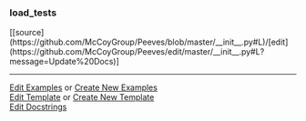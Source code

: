 ### <a id="load_tests">load_tests</a> 
<div class="docs-source-link" markdown="1">
[[source](https://github.com/McCoyGroup/Peeves/blob/master/__init__.py#L)/[edit](https://github.com/McCoyGroup/Peeves/edit/master/__init__.py#L?message=Update%20Docs)]
</div>











---

[Edit Examples](https://github.com/McCoyGroup/Peeves/edit/gh-pages/ci/examples/load_tests.md) or 
[Create New Examples](https://github.com/McCoyGroup/Peeves/new/gh-pages/?filename=ci/examples/load_tests.md) <br/>
[Edit Template](https://github.com/McCoyGroup/Peeves/edit/gh-pages/ci/docs/load_tests.md) or 
[Create New Template](https://github.com/McCoyGroup/Peeves/new/gh-pages/?filename=ci/docs/templates/load_tests.md) <br/>
[Edit Docstrings](https://github.com/McCoyGroup/Peeves/edit/master/__init__.py#L?message=Update%20Docs)

